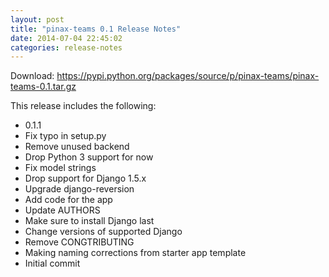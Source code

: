 ```yaml
---
layout: post
title: "pinax-teams 0.1 Release Notes"
date: 2014-07-04 22:45:02
categories: release-notes
---
```


Download: <https://pypi.python.org/packages/source/p/pinax-teams/pinax-teams-0.1.tar.gz>

This release includes the following:

* 0.1.1
* Fix typo in setup.py
* Remove unused backend
* Drop Python 3 support for now
* Fix model strings
* Drop support for Django 1.5.x
* Upgrade django-reversion
* Add code for the app
* Update AUTHORS
* Make sure to install Django last
* Change versions of supported Django
* Remove CONGTRIBUTING
* Making naming corrections from starter app template
* Initial commit
